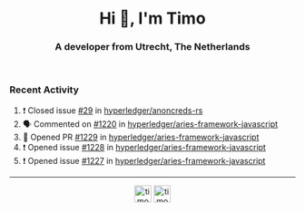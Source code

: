 <h1 align="center">Hi 👋, I'm Timo</h1>
<h3 align="center">A developer from Utrecht, The Netherlands</h3>
<br/>
<!-- https://github.com/rahuldkjain/github-profile-readme-generator --!>

<!--  <p align="left"><img src="https://github-readme-stats.vercel.app/api?username=timoglastra&show_icons=true&count_private=true&" alt="timoglastra" /></p> --!>

<!--
Github language stats
<p align="left"><img src="https://github-readme-stats.vercel.app/api/top-langs/?username=timoglastra&layout=compact" alt="timoglastra" /><p>
-->

<!-- Codestats language stats -->
<!-- <p align="left"><img src="https://codestats-readme.vercel.app/api/top-langs/?username=timoglastra&layout=compact&language_count=12" alt="timoglastra" /><p>    --!>
  
<h3>Recent Activity</h3>

<!--START_SECTION:activity-->
1. ❗️ Closed issue [#29](https://github.com/hyperledger/anoncreds-rs/issues/29) in [hyperledger/anoncreds-rs](https://github.com/hyperledger/anoncreds-rs)
2. 🗣 Commented on [#1220](https://github.com/hyperledger/aries-framework-javascript/issues/1220) in [hyperledger/aries-framework-javascript](https://github.com/hyperledger/aries-framework-javascript)
3. 💪 Opened PR [#1229](https://github.com/hyperledger/aries-framework-javascript/pull/1229) in [hyperledger/aries-framework-javascript](https://github.com/hyperledger/aries-framework-javascript)
4. ❗️ Opened issue [#1228](https://github.com/hyperledger/aries-framework-javascript/issues/1228) in [hyperledger/aries-framework-javascript](https://github.com/hyperledger/aries-framework-javascript)
5. ❗️ Opened issue [#1227](https://github.com/hyperledger/aries-framework-javascript/issues/1227) in [hyperledger/aries-framework-javascript](https://github.com/hyperledger/aries-framework-javascript)
<!--END_SECTION:activity-->

---

<p align="center">
<a href="https://twitter.com/timoglastra" target="blank"><img align="center" src="https://cdn.jsdelivr.net/npm/simple-icons@3.0.1/icons/twitter.svg" alt="timoglastra" height="30" width="30" /></a>
<a href="https://linkedin.com/in/timoglastra" target="blank"><img align="center" src="https://cdn.jsdelivr.net/npm/simple-icons@3.0.1/icons/linkedin.svg" alt="timoglastra" height="30" width="30" /></a>
</p>



